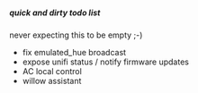 ##### quick and dirty todo list

never expecting this to be empty ;-)

* fix emulated_hue broadcast
* expose unifi status / notify firmware updates
* AC local control
* willow assistant
